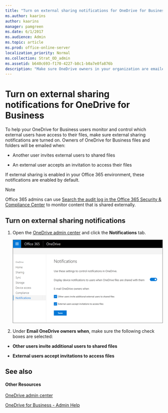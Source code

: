 ```yaml
---
title: "Turn on external sharing notifications for OneDrive for Business"
ms.author: kaarins
author: kaarins
manager: pamgreen
ms.date: 6/1/2017
ms.audience: Admin
ms.topic: article
ms.prod: office-online-server
localization_priority: Normal
ms.collection: Strat_OD_admin
ms.assetid: b640c693-f170-4227-b8c1-b0a7e0fa876b
description: "Make sure OneDrive owners in your organization are emailed when their files and folders are shared externally."
---
```


# Turn on external sharing notifications for OneDrive for Business

 To help your OneDrive for Business users monitor and control which external users have access to their files, make sure external sharing notifications are turned on. Owners of OneDrive for Business files and folders will be emailed when: 
  
- Another user invites external users to shared files
    
- An external user accepts an invitation to access their files
    
If external sharing is enabled in your Office 365 environment, these notifications are enabled by default.
  
> [!NOTE]
> Office 365 admins can use [Search the audit log in the Office 365 Security &amp; Compliance Center](https://support.office.com/article/0d4d0f35-390b-4518-800e-0c7ec95e946c) to monitor content that is shared externally. 
  
## Turn on external sharing notifications

1. Open the [OneDrive admin center](https://admin.onedrive.com/?v=NotificationSettings) and click the **Notifications** tab. 
    
     ![The Notifications tab of the OneDrive admin center](media/1ac4d2c3-e8b8-45f1-a638-a4c7e72d3a1d.png)
  
2. Under **Email OneDrive owners when**, make sure the following check boxes are selected: 
    
  - **Other users invite additional users to shared files**
    
  - **External users accept invitations to access files**
    
## See also

#### Other Resources

[OneDrive admin center](https://support.office.com/article/b5665060-530f-40a3-b34a-9e935169b2e0)
  
[OneDrive for Business - Admin Help](https://support.office.com/article/3e21f8f0-e0a1-43be-aa3e-8c0236bf11bb)

